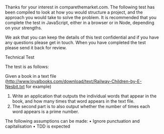 Thanks for your interest in comparethemarket.com.  The following test has been compiled to look at how you would structure a project, and the approach you would take to solve the problem. It is recommended that you complete the test in JavaScript, either in a browser or in Node, depending on your strengths.
 
We ask that you can keep the details of this test confidential and if you have any questions please get in touch. When you have completed the test please send it back for review. 
 
Technical Test
 
The test is as follows:

Given a book in a text file (http://www.loyalbooks.com/download/text/Railway-Children-by-E-Nesbit.txt for example)

1.  Write an application that outputs the individual words that appear in the book, and how many times that word appears in the text file.
2.  The second part is to also output whether the number of times each word appears is a prime number.
 
The following assumptions can be made:
•  Ignore punctuation and capitalisation
•  TDD is expected
  

